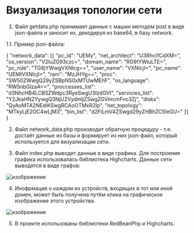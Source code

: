 # Визуализация топологии сети

1. Файл getdata.php принимает данные с машин методом post в виде json-файла и 
заносит их, декодируя из base64, в базу network.

1.1. Пример json-файла:

{
    "network_data": [{
        "pc_id": "UEMy",
        "net_architect": "U3Rhci1CdXM=",
        "os_version": "V2luZG93czc=",
        "domain_name": "RG9tYWluLTE=",
        "pc_role": "TG9jYWwgVXNlcg==",
        "user_name": "VXNlcjI=",
        "pc_name": "UEMtVXNlcjI=",
        "ram": "MzJHYg==",
        "proc": "SW50ZWwgQ29yZSBpNS0xMTUwMEhF",
        "os_language": "RW5nbGlzaA==",
        "proccesses_list": "d3NhcHB4LCBSZWdpc3RyeSwgU3lzdGVt",
        "servicies_list": "Y2JkaHN2YywgQ3NjU2VydmljZSwgZGVmcmFnc3Zj",
        "disks": "QyAoMTA2NEdiKSwgRCAoOTMxR2Ip",
        "net_topology": "MTkyLjE2OC4wLjM3",
        "bin_list": "d2FiLmV4ZSwgd29yZHBhZC5leGU="
    }]
}

2. Файл network_data.php производит обратную процедуру - т.е. достаёт данные из базы
и формирует из них json-файл, который используется для визуализации сети.

3. Файл index.php выводит данные в виде графика. Для построения графика 
использовалась библиотека Highcharts. Данные сети выводятся в виде графов:

![изображение](https://user-images.githubusercontent.com/51049342/132686444-2c2000c0-7ce2-4def-8456-ada84bfe8f86.png)

4. Инофрмация о каждом из устройств, входящих в тот или иной домен, может быть 
получена путём клика на графическое изображение этого устройства.

![изображение](https://user-images.githubusercontent.com/51049342/132686515-bc221a30-d81a-4b17-9950-74f65b4fb477.png)

5. В проекте использованы библиотеки RedBeanPhp и Highcharts.
